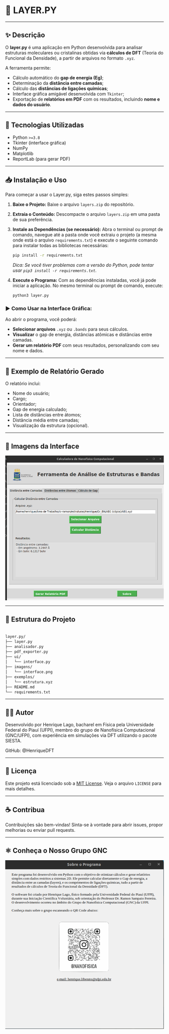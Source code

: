 # 🧪 LAYER.PY

---

## ✨ Descrição

O **layer.py** é uma aplicação em Python desenvolvida para analisar estruturas moleculares ou cristalinas obtidas via **cálculos de DFT** (Teoria do Funcional da Densidade), a partir de arquivos no formato `.xyz`.

A ferramenta permite:

* Cálculo automático do **gap de energia (Eg)**;
* Determinação da **distância entre camadas**;
* Cálculo das **distâncias de ligações químicas**;
* Interface gráfica amigável desenvolvida com `Tkinter`;
* Exportação de **relatórios em PDF** com os resultados, incluindo **nome e dados do usuário**.

---

## 🧰 Tecnologias Utilizadas

* Python `>=3.8`
* Tkinter (interface gráfica)
* NumPy
* Matplotlib
* ReportLab (para gerar PDF)

---

## 📥 Instalação e Uso

Para começar a usar o Layer.py, siga estes passos simples:

1.  **Baixe o Projeto:**
    Baixe o arquivo `layers.zip` do repositório.

2.  **Extraia o Conteúdo:**
    Descompacte o arquivo `layers.zip` em uma pasta de sua preferência.

3.  **Instale as Dependências (se necessário):**
    Abra o terminal ou prompt de comando, navegue até a pasta onde você extraiu o projeto (a mesma onde está o arquivo `requirements.txt`) e execute o seguinte comando para instalar todas as bibliotecas necessárias:

    ```bash
    pip install -r requirements.txt
    ```
    *Dica: Se você tiver problemas com a versão do Python, pode tentar usar `pip3 install -r requirements.txt`.*

4.  **Execute o Programa:**
    Com as dependências instaladas, você já pode iniciar a aplicação. No mesmo terminal ou prompt de comando, execute:

    ```bash
    python3 layer.py
    ```

### ▶️ Como Usar na Interface Gráfica:

Ao abrir o programa, você poderá:

* **Selecionar arquivos** `.xyz` ou `.bands` para seus cálculos.
* **Visualizar** o gap de energia, distâncias atômicas e distâncias entre camadas.
* **Gerar um relatório PDF** com seus resultados, personalizando com seu nome e dados.

---

## 📄 Exemplo de Relatório Gerado

O relatório inclui:

* Nome do usuário;
* Cargo;
* Orientador;
* Gap de energia calculado;
* Lista de distâncias entre átomos;
* Distância média entre camadas;
* Visualização da estrutura (opcional).

---

## 📸 Imagens da Interface

![](https://github.com/HenriqueDFT/Layers.py/blob/main/interface.png)

---

## 📁 Estrutura do Projeto
```text

layer.py/
├── layer.py
├── analisador.py
├── pdf_exporter.py
├── ui/
│   └── interface.py
├── imagens/
│   └── interface.png
├── exemplos/
│   └── estrutura.xyz
├── README.md
└── requirements.txt
``` 

---

## 🧑‍💻 Autor

Desenvolvido por Henrique Lago, bacharel em Física pela Universidade Federal do Piauí (UFPI), membro do grupo de Nanofísica Computacional (GNC/UFPI), com experiência em simulações via DFT utilizando o pacote SIESTA.

GitHub: @HenriqueDFT

---

## 📜 Licença

Este projeto está licenciado sob a [MIT License](LICENSE).
Veja o arquivo `LICENSE` para mais detalhes.

---

## ☕ Contribua

Contribuições são bem-vindas! Sinta-se à vontade para abrir issues, propor melhorias ou enviar pull requests.

---

## ⚛️ Conheça o Nosso Grupo GNC

![](https://github.com/HenriqueDFT/Layers.py/blob/main/qr.png)
